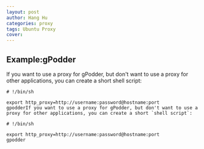 ```yaml
---
layout: post
author: Hang Hu
categories: proxy
tags: Ubuntu Proxy 
cover: 
---
```


## Example:gPodder

If you want to use a proxy for gPodder, but don't want to use a proxy for other applications, you can create a short shell script:

```
# !/bin/sh

export http_proxy=http://username:password@hostname:port
gpodderIf you want to use a proxy for gPodder, but don't want to use a proxy for other applications, you can create a short `shell script`:

# !/bin/sh

export http_proxy=http://username:password@hostname:port
gpodder
```
